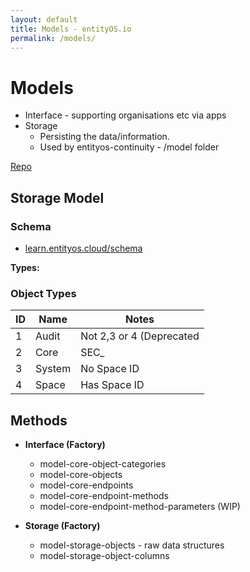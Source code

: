 ```yaml
---
layout: default
title: Models - entityOS.io
permalink: /models/
---
```


# Models

- Interface - supporting organisations etc via apps 
- Storage
	- Persisting the data/information.
	- Used by entityos-continuity - /model folder

[Repo](https://github.com/ibcom-lab/entityos-model)

## Storage Model

### Schema

- [learn.entityos.cloud/schema](https://learn.entityos.cloud/schema)

**Types:**

### Object Types
|ID|Name|Notes|
|--|----|-----|
|1|Audit|Not 2,3 or 4 (Deprecated|
|2|Core|SEC_|
|3|System|No Space ID|
|4|Space|Has Space ID|


## Methods

- **Interface (Factory)**
	- model-core-object-categories
	- model-core-objects
	- model-core-endpoints
	- model-core-endpoint-methods
	- model-core-endpoint-method-parameters (WIP)

- **Storage (Factory)**
	- model-storage-objects - raw data structures
	- model-storage-object-columns
